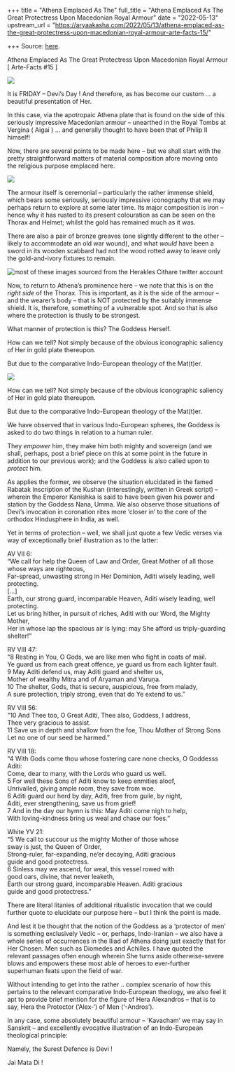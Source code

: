 +++
title = "Athena Emplaced As The"
full_title = "Athena Emplaced As The Great Protectress Upon Macedonian Royal Armour"
date = "2022-05-13"
upstream_url = "https://aryaakasha.com/2022/05/13/athena-emplaced-as-the-great-protectress-upon-macedonian-royal-armour-arte-facts-15/"

+++
Source: [here](https://aryaakasha.com/2022/05/13/athena-emplaced-as-the-great-protectress-upon-macedonian-royal-armour-arte-facts-15/).

Athena Emplaced As The Great Protectress Upon Macedonian Royal Armour [ Arte-Facts #15 ]

![](https://aryaakasha.files.wordpress.com/2022/05/280452637_10166269141170574_945678271239427096_n.jpg?w=1024)

It is FRIDAY – Devi’s Day ! And therefore, as has become our custom … a beautiful presentation of Her.

In this case, via the apotropaic Athena plate that is found on the side of this seriously impressive Macedonian armour – unearthed in the Royal Tombs at Vergina ( Aigai ) … and generally thought to have been that of Philip II himself!

Now, there are several points to be made here – but we shall start with the pretty straightforward matters of material composition afore moving onto the religious purpose emplaced here.

![](https://aryaakasha.files.wordpress.com/2022/05/280501038_10166269153320574_8373388535214657526_n.jpg?w=585)

The armour itself is ceremonial – particularly the rather immense shield, which bears some seriously, seriously impressive iconography that we may perhaps return to explore at some later time. Its major composition is iron – hence why it has rusted to its present colouration as can be seen on the Thorax and Helmet; whilst the gold has remained much as it was.

There are also a pair of bronze greaves (one slightly different to the other – likely to accommodate an old war wound), and what *would* have been a sword in its wooden scabbard had not the wood rotted away to leave only the gold-and-ivory fixtures to remain.

![*most of these images sourced from [the Herakles Cithare twitter account](https://twitter.com/HeraklesCithare)*](https://aryaakasha.files.wordpress.com/2022/05/280029996_10166269141095574_1593275345040719964_n.jpg?w=768)

Now, to return to Athena’s prominence here – we note that this is on the *right side* of the Thorax. This is important, as it is the side of the armour – and the wearer’s body – that is NOT protected by the suitably immense shield. It is, therefore, something of a vulnerable spot. And so that is also where the protection is thusly to be strongest.

What manner of protection is this? The Goddess Herself.

How can we tell? Not simply because of the obvious iconographic saliency of Her in gold plate thereupon.

But due to the comparative Indo-European theology of the Mat(t)er.

![](https://aryaakasha.files.wordpress.com/2022/05/280603289_10166269141680574_8259111684837466136_n.jpg?w=1024)

How can we tell? Not simply because of the obvious iconographic saliency of Her in gold plate thereupon.

But due to the comparative Indo-European theology of the Mat(t)er.

We have observed that in various Indo-European spheres, the Goddess is asked to do two things in relation to a human ruler.

They *empower* him, they make him both mighty and sovereign (and we shall, perhaps, post a brief piece on this at some point in the future in addition to our previous work); and the Goddess is also called upon to *protect* him.

As applies the former, we observe the situation elucidated in the famed Rabatak Inscription of the Kushan (interestingly, written in Greek script) – wherein the Emperor Kanishka is said to have been given his power and station by the Goddess Nana, Umma. We also observe those situations of Devi’s invocation in coronation rites more ‘closer in’ to the core of the orthodox Hindusphere in India, as well.

Yet in terms of protection – well, we shall just quote a few Vedic verses via way of exceptionally brief illustration as to the latter:  

AV VII 6:  
“We call for help the Queen of Law and Order, Great Mother of all those whose ways are righteous,  
Far-spread, unwasting strong in Her Dominion, Aditi wisely leading, well protecting.  
\[…\]  
Earth, our strong guard, incomparable Heaven, Aditi wisely leading, well protecting.  
Let us bring hither, in pursuit of riches, Aditi with our Word, the Mighty Mother,  
Her in whose lap the spacious air is lying: may She afford us triply-guarding shelter!”  

RV VIII 47:  
“8 Resting in You, O Gods, we are like men who fight in coats of mail.  
Ye guard us from each great offence, ye guard us from each lighter fault.  
9 May Aditi defend us, may Aditi guard and shelter us,  
Mother of wealthy Mitra and of Aryaman and Varuṇa.  
10 The shelter, Gods, that is secure, auspicious, free from malady,  
A sure protection, triply strong, even that do Ye extend to us.”  

RV VIII 56:  
“10 And Thee too, O Great Aditi, Thee also, Goddess, I address,  
Thee very gracious to assist.  
11 Save us in depth and shallow from the foe, Thou Mother of Strong Sons  
Let no one of our seed be harmed.”  

RV VIII 18:  
“4 With Gods come thou whose fostering care none checks, O Goddesss Aditi:  
Come, dear to many, with the Lords who guard us well.  
5 For well these Sons of Aditi know to keep enmities aloof,  
Unrivalled, giving ample room, they save from woe.  
6 Aditi guard our herd by day, Aditi, free from guile, by night,  
Aditi, ever strengthening, save us from grief!  
7 And in the day our hymn is this: May Aditi come nigh to help,  
With loving-kindness bring us weal and chase our foes.”  

White YV 21:  
“5 We call to succour us the mighty Mother of those whose  
sway is just, the Queen of Order,  
Strong-ruler, far-expanding, ne’er decaying, Aditi gracious  
guide and good protectress.  
6 Sinless may we ascend, for weal, this vessel rowed with  
good oars, divine, that never leaketh,  
Earth our strong guard, incomparable Heaven. Aditi gracious  
guide and good protectress.”  

There are literal litanies of additional ritualistic invocation that we could further quote to elucidate our purpose here – but I think the point is made.

And lest it be thought that the notion of the Goddess as a ‘protector of men’ is something exclusively Vedic – or, perhaps, Indo-Iranian – we also have a whole series of occurrences in the Iliad of Athena doing just exactly that for Her Chosen. Men such as Diomedes and Achilles. I have quoted the relevant passages often enough wherein She turns aside otherwise-severe blows and empowers these most able of heroes to ever-further superhuman feats upon the field of war.

Without intending to get into the rather .. complex scenario of how this pertains to the relevant comparative Indo-European theology, we also feel it apt to provide brief mention for the figure of Hera Alexandros – that is to say, Hera the Protector (‘Alex-‘) of Men (‘-Andros’).

In any case, some absolutely beautiful armour – ‘Kavacham’ we may say in Sanskrit – and excellently evocative illustration of an Indo-European theological principle:

Namely, the Surest Defence is Devi !

Jai Mata Di !
